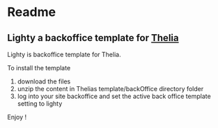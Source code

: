 Readme
======

Lighty a backoffice template for [Thelia](http://thelia.net/)
------

Lighty is backoffice template for Thelia.

To install the template
1. download the files
2. unzip the content in Thelias template/backOffice directory folder
3. log into your site backoffice and set the active back office template setting to lighty

Enjoy !